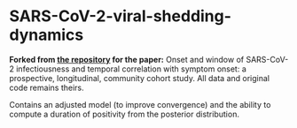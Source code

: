 # SARS-CoV-2-viral-shedding-dynamics
**Forked from [the repository](https://github.com/HPRURespMed/SARS-CoV-2-viral-shedding-dynamics) for the paper:** Onset and window of SARS-CoV-2 infectiousness and temporal correlation with symptom onset: a prospective, longitudinal, community cohort study.
All data and original code remains theirs.

Contains an adjusted model (to improve convergence) and the ability to compute a duration of positivity from the posterior distribution.
